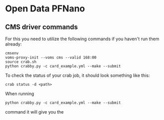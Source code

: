 # Open Data PFNano

## CMS driver commands

For this you need to utilize the following commands if you haven't run them already:

```
cmsenv
voms-proxy-init --voms cms --valid 168:00
source crab.sh
python crabby.py -c card_example.yml --make --submit
```
To check the status of your crab job, it should look something like this: 

```
crab status -d <path>
```
When running
``` 
python crabby.py -c card_example.yml --make --submit
``` 
command it will give you the 

